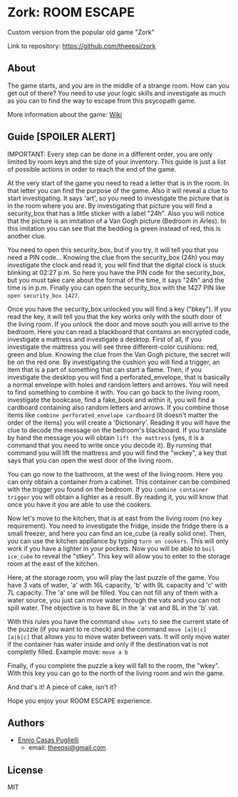 # Zork: ROOM ESCAPE
Custom version from the popular old game "Zork"

Link to repository: https://github.com/theepsi/zork
## About
The game starts, and you are in the middle of a strange room. How can you get out of there? You need to use your logic skills and investigate as much as you can to find the way to escape from this psycopath game.

More information about the game: [Wiki](https://github.com/theepsi/zork/wiki)
## Guide [SPOILER ALERT]
IMPORTANT: Every step can be done in a different order, you are only limited by room keys and the size of your inventory. This guide is just a list of possible actions in order to reach the end of the game.

At the very start of the game you need to read a letter that is in the room. In that letter you can find the purpose of the game. Also it will reveal a clue to start investigating. It says 'art', so you need to investigate the picture that is in the room where you are. By investigating that picture you will find a security_box that has a little sticker with a label "24h". Also you will notice that the picture is an imitation of a Van Gogh picture (Bedroom in Arles). In this imitation you can see that the bedding is green instead of red, this is another clue.

You need to open this security_box, but if you try, it will tell you that you need a PIN code... Knowing the clue from the security_box (24h) you may investigate the clock and read it, you will find that the digital clock is stuck blinking at 02:27 p.m. So here you have the PIN code for the security_box, but you must take care about the format of the time, it says "24h" and the time is in p.m. Finally you can open the security_box with the 1427 PIN like `open security_box 1427`.

Once you have the security_box unlocked you will find a key ("bkey"). If you read the key, it will tell you that the key works only with the south door of the living room. If you unlock the door and move south you will arrive to the bedroom. Here you can read a blackboard that contains an encrypted code, investigate a mattress and investigate a desktop.
First of all, if you investigate the mattress you will see three different-color cushions: red, green and blue. Knowing the clue from the Van Gogh picture, the secret will be on the red one. By investigating the cushion you will find a trigger, an item that is a part of something that can start a flame. Then, if you investigate the desktop you will find a perforated_envelope, that is basically a normal envelope with holes and random letters and arrows. You will need to find something to combine it with. You can go back to the living room, investigate the bookcase, find a fake_book and within it, you will find a cardboard containing also random letters and arrows. If you combine those items like `combine perforated_envelope cardboard` (it doesn't matter the order of the items) you will create a 'Dictionary'. Reading it you will have the clue to decode the message on the bedroom's blackboard. If you translate by hand the message you will obtain `lift the mattress` (yes, it is a command that you need to write once you decode it). By running that command you will lift the mattress and you will find the "wckey", a key that says that you can open the west door of the living room.

You can go now to the bathroom, at the west of the living room. Here you can only obtain a container from a cabinet. This container can be combined with the trigger you found on the bedroom. If you `combine container trigger` you will obtain a lighter as a result. By reading it, you will know that once you have it you are able to use the cookers.

Now let's move to the kitchen, that is at east from the living room (no key requirement). You need to investigate the fridge, inside the fridge there is a small freezer, and here you can find an ice_cube (a really solid one). Then, you can use the kitchen appliance by typing `turn on cookers`. This will only work if you have a lighter in your pockets.
Now you will be able to `boil ice_cube` to reveal the "stkey". This key will allow you to enter to the storage room at the east of the kitchen.

Here, at the storage room, you will play the last puzzle of the game. You have 3 vats of water, 'a' with 16L capacity, 'b' with 9L capacity and 'c' with 7L capacity. The 'a' one will be filled. You can not fill any of them with a water source, you just can move water through the vats and you can not spill water. The objective is to have 8L in the 'a' vat and 8L in the 'b' vat.

With this rules you have the command `show vats` to see the current state of the puzzle (if you want to re check) and the command `move [a|b|c] [a|b|c]` that allows you to move water between vats. It will only move water if the container has water inside and only if the destination vat is not completly filled. Example move: `move a b`

Finally, if you complete the puzzle a key will fall to the room, the "wkey". With this key you can go to the north of the living room and win the game.

And that's it!
A piece of cake, isn't it?

Hope you enjoy your ROOM ESCAPE experience.

## Authors
* [Ennio Casas Puglielli](https://github.com/theepsi)
	* email: theepsi@gmail.com

## License

MIT